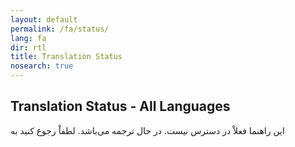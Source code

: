 ```yaml
---
layout: default
permalink: /fa/status/
lang: fa
dir: rtl
title: Translation Status
nosearch: true
---
```


## Translation Status - All Languages

این راهنما فعلاْ در دسترس نیست. در حال ترجمه می‌باشد. لطفاْ رجوع کنید به  
